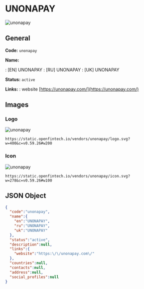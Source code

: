 
# UNONAPAY 
![unonapay](https://static.openfintech.io/vendors/unonapay/logo.svg?w=400&c=v0.59.26#w200)  

## General 
 
**Code:** `unonapay` 
 
**Name:** 
 
:	[EN] UNONAPAY 
:	[RU] UNONAPAY 
:	[UK] UNONAPAY 
 
**Status:** `active` 
 
**Links:** 
: website [https://unonapay.com/](https://unonapay.com/) 
 

## Images 

### Logo 
 
![unonapay](https://static.openfintech.io/vendors/unonapay/logo.svg?w=400&c=v0.59.26#w200)  

```
https://static.openfintech.io/vendors/unonapay/logo.svg?w=400&c=v0.59.26#w200
```  

### Icon 
 
![unonapay](https://static.openfintech.io/vendors/unonapay/icon.svg?w=278&c=v0.59.26#w100)  

```
https://static.openfintech.io/vendors/unonapay/icon.svg?w=278&c=v0.59.26#w100
```  

## JSON Object 

```json
{
  "code":"unonapay",
  "name":{
    "en":"UNONAPAY",
    "ru":"UNONAPAY",
    "uk":"UNONAPAY"
  },
  "status":"active",
  "description":null,
  "links":{
    "website":"https:\/\/unonapay.com\/"
  },
  "countries":null,
  "contacts":null,
  "address":null,
  "social_profiles":null
}
```  
